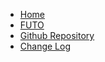 - [Home](home.md)
- [FUTO](https://futo.edu.ng/)
- [Github Repository](https://github.com/scuttlerobot/nigeria)
- [Change Log](https://github.com/scuttlerobot/nigeria/commits/main)
